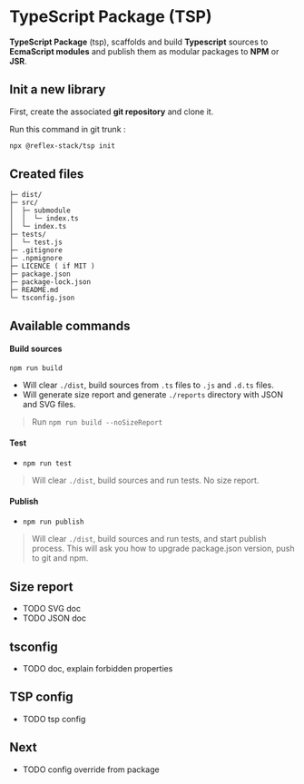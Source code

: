 # TypeScript Package (TSP)

**TypeScript Package** (tsp), scaffolds and build **Typescript** sources to **EcmaScript modules** and publish them as modular packages to **NPM** or **JSR**.

## Init a new library

First, create the associated **git repository** and clone it.

Run this command in git trunk :
```bash
npx @reflex-stack/tsp init
```

## Created files

```
├─ dist/
├─ src/
│  ├─ submodule
│  │  └─ index.ts
│  └─ index.ts
├─ tests/
│  └─ test.js
├─ .gitignore
├─ .npmignore
├─ LICENCE ( if MIT )
├─ package.json
├─ package-lock.json
├─ README.md
└─ tsconfig.json
```

## Available commands

#### Build sources
```shell
npm run build
```
- Will clear `./dist`, build sources from `.ts` files to `.js` and `.d.ts` files.
- Will generate size report and generate `./reports` directory with JSON and SVG files.

> Run `npm run build --noSizeReport`

#### Test
- `npm run test`
> Will clear `./dist`, build sources and run tests. No size report.

#### Publish
- `npm run publish`
> Will clear `./dist`, build sources and run tests, and start publish process.
> This will ask you how to upgrade package.json version, push to git and npm.


## Size report
- TODO SVG doc
- TODO JSON doc

## tsconfig
- TODO doc, explain forbidden properties

## TSP config
- TODO tsp config

## Next
- TODO config override from package
